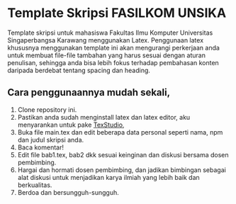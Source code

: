 # Template Skripsi FASILKOM UNSIKA

Template skripsi untuk mahasiswa Fakultas Ilmu Komputer Universitas Singaperbangsa Karawang menggunakan Latex.
Penggunaan latex khususnya menggunakan template ini akan mengurangi perkerjaan anda untuk membuat file-file tambahan yang harus sesuai dengan aturan penulisan, sehingga anda bisa lebih fokus terhadap pembahasan konten daripada berdebat tentang spacing dan heading.

## Cara penggunaannya mudah sekali,
1. Clone repository ini.
2. Pastikan anda sudah menginstall latex dan latex editor, aku menyarankan untuk pake [TexStudio](https://duckduckgo.com/?q=how+to+install+texstudio&t=canonical&atb=v157-5&ia=web),
3. Buka file main.tex dan edit beberapa data personal seperti nama, npm dan judul skripsi anda.
4. Baca komentar!
5. Edit file bab1.tex, bab2 dkk sesuai keinginan dan diskusi bersama dosen pembimbing.
6. Hargai dan hormati dosen pembimbing, dan jadikan bimbingan sebagai alat diskusi untuk menjadikan karya ilmiah yang lebih baik dan berkualitas.
7. Berdoa dan bersungguh-sungguh.
